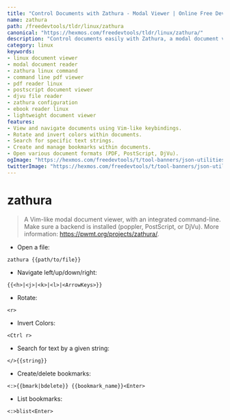 ```yaml
---
title: "Control Documents with Zathura - Modal Viewer | Online Free DevTools by Hexmos"
name: zathura
path: /freedevtools/tldr/linux/zathura
canonical: "https://hexmos.com/freedevtools/tldr/linux/zathura/"
description: "Control documents easily with Zathura, a modal document viewer. Navigate, rotate, and search within documents using a command-line interface. Free online tool, no registration required."
category: linux
keywords:
- linux document viewer
- modal document reader
- zathura linux command
- command line pdf viewer
- pdf reader linux
- postscript document viewer
- djvu file reader
- zathura configuration
- ebook reader linux
- lightweight document viewer
features:
- View and navigate documents using Vim-like keybindings.
- Rotate and invert colors within documents.
- Search for specific text strings.
- Create and manage bookmarks within documents.
- Open various document formats (PDF, PostScript, DjVu).
ogImage: "https://hexmos.com/freedevtools/t/tool-banners/json-utilities-banner.png"
twitterImage: "https://hexmos.com/freedevtools/t/tool-banners/json-utilities-banner.png"
---
```


# zathura

> A Vim-like modal document viewer, with an integrated command-line.
> Make sure a backend is installed (poppler, PostScript, or DjVu).
> More information: <https://pwmt.org/projects/zathura/>.

- Open a file:

`zathura {{path/to/file}}`

- Navigate left/up/down/right:

`{{<h>|<j>|<k>|<l>|<ArrowKeys>}}`

- Rotate:

`<r>`

- Invert Colors:

`<Ctrl r>`

- Search for text by a given string:

`</>{{string}}`

- Create/delete bookmarks:

`<:>{{bmark|bdelete}} {{bookmark_name}}<Enter>`

- List bookmarks:

`<:>blist<Enter>`
